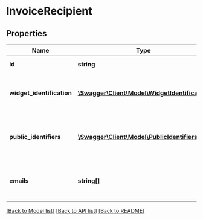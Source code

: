 # InvoiceRecipient

## Properties
Name | Type | Description | Notes
------------ | ------------- | ------------- | -------------
**id** | **string** | DEPRECATED. Use widgetIdentification.id | [optional] 
**widget_identification** | [**\Swagger\Client\Model\WidgetIdentification**](WidgetIdentification.md) | The identification for the identifier related to the Storecove Destination Configuration widget. | [optional] 
**public_identifiers** | [**\Swagger\Client\Model\PublicIdentifiers**](PublicIdentifiers.md) | The public identifiers for this invoice recipient. These are the identifiers used on the Peppol network. | [optional] 
**emails** | **string[]** | The email addresses the invoice should be sent to if none of the other identifiers can be used | [optional] 

[[Back to Model list]](../README.md#documentation-for-models) [[Back to API list]](../README.md#documentation-for-api-endpoints) [[Back to README]](../README.md)


